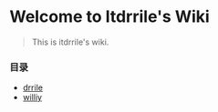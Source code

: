 # Welcome to Itdrrile's Wiki

> This is itdrrile's wiki.

### 目录

- [drrile](drrile/README.md)
- [williy](williy/README.md)
